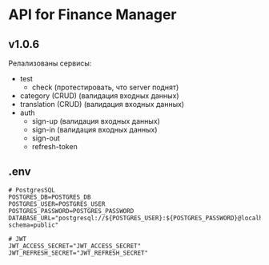 # API for Finance Manager

## v1.0.6

Релализованы сервисы:

-   test
    -   check (протестировать, что server поднят)
-   category (CRUD) (валидация входных данных)
-   translation (CRUD) (валидация входных данных)
-   auth
    -   sign-up (валидация входных данных)
    -   sign-in (валидация входных данных)
    -   sign-out
    -   refresh-token

## .env

```env
# PostgresSQL
POSTGRES_DB=POSTGRES_DB
POSTGRES_USER=POSTGRES_USER
POSTGRES_PASSWORD=POSTGRES_PASSWORD
DATABASE_URL="postgresql://${POSTGRES_USER}:${POSTGRES_PASSWORD}@localhost:5432/${POSTGRES_DB}?schema=public"

# JWT
JWT_ACCESS_SECRET="JWT_ACCESS_SECRET"
JWT_REFRESH_SECRET="JWT_REFRESH_SECRET"
```

